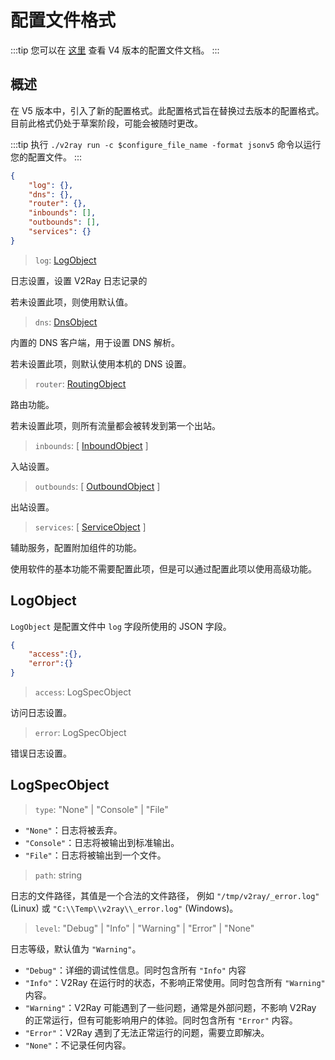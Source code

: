 # 配置文件格式

:::tip
您可以在 [这里](/config/overview.md) 查看 V4 版本的配置文件文档。
:::

## 概述

在 V5 版本中，引入了新的配置格式。此配置格式旨在替换过去版本的配置格式。目前此格式仍处于草案阶段，可能会被随时更改。

:::tip
执行 `./v2ray run -c $configure_file_name -format jsonv5` 命令以运行您的配置文件。
:::

```json
{
    "log": {},
    "dns": {},
    "router": {},
    "inbounds": [],
    "outbounds": [],
    "services": {}
}
```

> `log`: [LogObject](#logobject)

日志设置，设置 V2Ray 日志记录的

若未设置此项，则使用默认值。

> `dns`: [DnsObject](dns.md)

内置的 DNS 客户端，用于设置 DNS 解析。

若未设置此项，则默认使用本机的 DNS 设置。

> `router`: [RoutingObject](router.md)

路由功能。

若未设置此项，则所有流量都会被转发到第一个出站。

> `inbounds`: \[ [InboundObject](inbound.md) \]

入站设置。

> `outbounds`: \[ [OutboundObject](outbound.md) \]

出站设置。

> `services`: \[ [ServiceObject](service.md) \]

辅助服务，配置附加组件的功能。

使用软件的基本功能不需要配置此项，但是可以通过配置此项以使用高级功能。

## LogObject

`LogObject` 是配置文件中 `log` 字段所使用的 JSON 字段。

```json
{
    "access":{},
    "error":{}
}
```

> `access`: LogSpecObject

访问日志设置。

> `error`: LogSpecObject

错误日志设置。

## LogSpecObject

> `type`: "None" | "Console" | "File"

* `"None"`：日志将被丢弃。
* `"Console"`：日志将被输出到标准输出。
* `"File"`：日志将被输出到一个文件。

> `path`: string

日志的文件路径，其值是一个合法的文件路径， 例如 `"/tmp/v2ray/_error.log"` (Linux) 或 `"C:\\Temp\\v2ray\\_error.log"` (Windows)。

> `level`: "Debug" | "Info" | "Warning" | "Error" | "None"

日志等级，默认值为 `"Warning"`。

* `"Debug"`：详细的调试性信息。同时包含所有 `"Info"` 内容
* `"Info"`：V2Ray 在运行时的状态，不影响正常使用。同时包含所有 `"Warning"` 内容。
* `"Warning"`：V2Ray 可能遇到了一些问题，通常是外部问题，不影响 V2Ray 的正常运行，但有可能影响用户的体验。同时包含所有 `"Error"` 内容。
* `"Error"`：V2Ray 遇到了无法正常运行的问题，需要立即解决。
* `"None"`：不记录任何内容。
